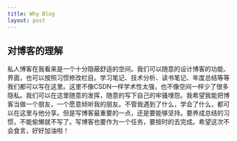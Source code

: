 ```yaml
---
title: Why Blog
layout: post
---
```


## 对博客的理解

私人博客在我看来是一个十分隐蔽舒适的空间。我们可以随意的设计博客的功能、界面，也可以按照习惯修改栏目。学习笔记、技术分析、读书笔记、年度总结等等我们都可以写在这里。这里不像CSDN一样学术性太强，也不像空间一样少了很多隐私。我们可以在这里随意的发挥，随意的写下自己的牢骚埋怨。我希望我能把博客当做一个朋友，一个愿意倾听我的朋友。不管我遇到了什么，学会了什么，都可以在这里与他分享。但是写博客最重要的一点，还是要能够坚持。要养成总结的习惯，不能偷懒就不写了。写博客也要作为一个任务，要按时的去完成。希望这次不会食言，好好加油啦！
